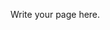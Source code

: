 <!-- 
.. title: Convert units with command line
.. slug: convert-units-with-command-line
.. date: 2017-02-15 14:07:31 UTC+07:00
.. tags: 
.. category: 
.. link: 
.. description: 
.. type: text
-->

Write your page here.
